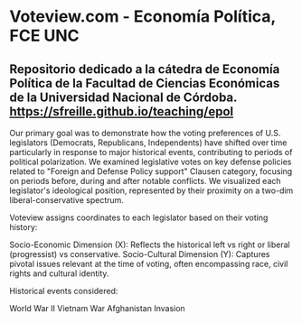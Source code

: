 # Voteview.com - Economía Política, FCE UNC #
 Repositorio dedicado a la cátedra de Economía Política de la Facultad de Ciencias Económicas de la Universidad Nacional de Córdoba.
 https://sfreille.github.io/teaching/epol
 ----------------------------------------------------------------------------------------------------------------------------
Our primary goal was to demonstrate how the voting preferences of U.S. legislators (Democrats, Republicans, Independents) have shifted over time particularly in response to major historical events, contributing to periods of political polarization. We examined legislative votes on key defense policies related to "Foreign and Defense Policy support" Clausen category, focusing on periods before, during and after notable conflicts. We visualized each legislator's ideological position, represented by their proximity on a two-dim liberal-conservative spectrum.

Voteview assigns coordinates to each legislator based on their voting history:

Socio-Economic Dimension (X): Reflects the historical left vs right or liberal (progressist) vs conservative.
Socio-Cultural Dimension (Y): Captures pivotal issues relevant at the time of voting, often encompassing race, civil rights and cultural identity.

Historical events considered:

World War II
Vietnam War
Afghanistan Invasion
